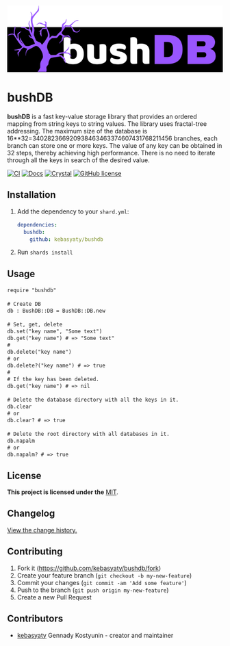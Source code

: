 [![Logo](https://github.com/kebasyaty/bushdb/raw/v0/logo/logo.svg "Logo")](https://github.com/kebasyaty/bushdb "Logo")

# bushDB

**bushDB** is a fast key-value storage library that provides an ordered mapping from string keys to string values.
The library uses fractal-tree addressing.
The maximum size of the database is 16\*\*32=340282366920938463463374607431768211456 branches,
each branch can store one or more keys.
The value of any key can be obtained in 32 steps, thereby achieving high performance.
There is no need to iterate through all the keys in search of the desired value.

[![CI](https://github.com/kebasyaty/bushdb/workflows/CI/badge.svg)](https://github.com/kebasyaty/bushdb/actions)
[![Docs](https://img.shields.io/badge/docs-available-brightgreen.svg)](https://kebasyaty.github.io/bushdb/)
[![Crystal](https://img.shields.io/badge/crystal-v1.9%2B-red)](https://crystal-lang.org/)
[![GitHub license](https://badgen.net/github/license/kebasyaty/bushdb)](https://github.com/kebasyaty/bushdb/blob/v0/LICENSE)

## Installation

1. Add the dependency to your `shard.yml`:

   ```yaml
   dependencies:
     bushdb:
       github: kebasyaty/bushdb
   ```

2. Run `shards install`

## Usage

```crystal
require "bushdb"

# Create DB
db : BushDB::DB = BushDB::DB.new

# Set, get, delete
db.set("key name", "Some text")
db.get("key name") # => "Some text"
#
db.delete("key name")
# or
db.delete?("key name") # => true
#
# If the key has been deleted.
db.get("key name") # => nil

# Delete the database directory with all the keys in it.
db.clear
# or
db.clear? # => true

# Delete the root directory with all databases in it.
db.napalm
# or
db.napalm? # => true
```

## License

**This project is licensed under the** [MIT](https://github.com/kebasyaty/bushdb/blob/v0/LICENSE "MIT").

## Changelog

[View the change history.](https://github.com/kebasyaty/bushdb/blob/v0/CHANGELOG.md "View the change history.")

## Contributing

1. Fork it (<https://github.com/kebasyaty/bushdb/fork>)
2. Create your feature branch (`git checkout -b my-new-feature`)
3. Commit your changes (`git commit -am 'Add some feature'`)
4. Push to the branch (`git push origin my-new-feature`)
5. Create a new Pull Request

## Contributors

- [kebasyaty](https://github.com/kebasyaty) Gennady Kostyunin - creator and maintainer
